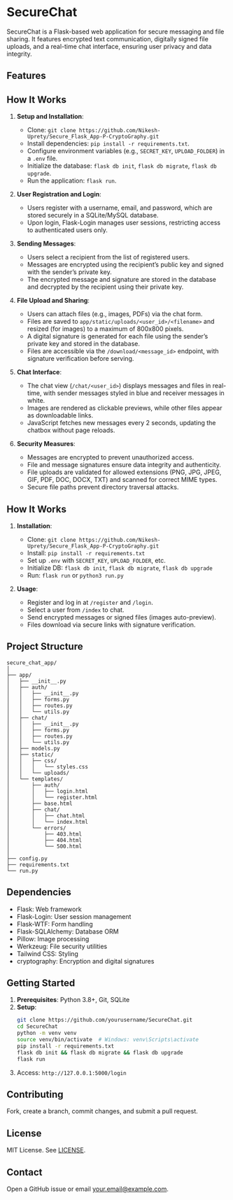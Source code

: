 # SecureChat

SecureChat is a Flask-based web application for secure messaging and file sharing. It features encrypted text communication, digitally signed file uploads, and a real-time chat interface, ensuring user privacy and data integrity.

## Features

## How It Works

1. **Setup and Installation**:
   - Clone: `git clone https://github.com/Nikesh-Uprety/Secure_Flask_App-P-CryptoGraphy.git`
   - Install dependencies: `pip install -r requirements.txt`.
   - Configure environment variables (e.g., `SECRET_KEY`, `UPLOAD_FOLDER`) in a `.env` file.
   - Initialize the database: `flask db init`, `flask db migrate`, `flask db upgrade`.
   - Run the application: `flask run`.

2. **User Registration and Login**:
   - Users register with a username, email, and password, which are stored securely in a SQLite/MySQL database.
   - Upon login, Flask-Login manages user sessions, restricting access to authenticated users only.

3. **Sending Messages**:
   - Users select a recipient from the list of registered users.
   - Messages are encrypted using the recipient’s public key and signed with the sender’s private key.
   - The encrypted message and signature are stored in the database and decrypted by the recipient using their private key.

4. **File Upload and Sharing**:
   - Users can attach files (e.g., images, PDFs) via the chat form.
   - Files are saved to `app/static/uploads/<user_id>/<filename>` and resized (for images) to a maximum of 800x800 pixels.
   - A digital signature is generated for each file using the sender’s private key and stored in the database.
   - Files are accessible via the `/download/<message_id>` endpoint, with signature verification before serving.

5. **Chat Interface**:
   - The chat view (`/chat/<user_id>`) displays messages and files in real-time, with sender messages styled in blue and receiver messages in white.
   - Images are rendered as clickable previews, while other files appear as downloadable links.
   - JavaScript fetches new messages every 2 seconds, updating the chatbox without page reloads.

6. **Security Measures**:
   - Messages are encrypted to prevent unauthorized access.
   - File and message signatures ensure data integrity and authenticity.
   - File uploads are validated for allowed extensions (PNG, JPG, JPEG, GIF, PDF, DOC, DOCX, TXT) and scanned for correct MIME types.
   - Secure file paths prevent directory traversal attacks.

## How It Works

1. **Installation**:
   - Clone: `git clone https://github.com/Nikesh-Uprety/Secure_Flask_App-P-CryptoGraphy.git`
   - Install: `pip install -r requirements.txt`
   - Set up `.env` with `SECRET_KEY`, `UPLOAD_FOLDER`, etc.
   - Initialize DB: `flask db init`, `flask db migrate`, `flask db upgrade`
   - Run: `flask run` or `python3 run.py`

2. **Usage**:
   - Register and log in at `/register` and `/login`.
   - Select a user from `/index` to chat.
   - Send encrypted messages or signed files (images auto-preview).
   - Files download via secure links with signature verification.

## Project Structure

```
secure_chat_app/
│
├── app/
│   ├── __init__.py
│   ├── auth/
│   │   ├── __init__.py
│   │   ├── forms.py
│   │   ├── routes.py
│   │   └── utils.py
│   ├── chat/
│   │   ├── __init__.py
│   │   ├── forms.py
│   │   ├── routes.py
│   │   └── utils.py
│   ├── models.py
│   ├── static/
│   │   ├── css/
│   │   │   └── styles.css
│   │   └── uploads/
│   └── templates/
│       ├── auth/
│       │   ├── login.html
│       │   └── register.html
│       ├── base.html
│       ├── chat/
│       │   ├── chat.html
│       │   └── index.html
│       └── errors/
│           ├── 403.html
│           ├── 404.html
│           └── 500.html
│
├── config.py
├── requirements.txt
└── run.py
```

## Dependencies

- Flask: Web framework
- Flask-Login: User session management
- Flask-WTF: Form handling
- Flask-SQLAlchemy: Database ORM
- Pillow: Image processing
- Werkzeug: File security utilities
- Tailwind CSS: Styling
- cryptography: Encryption and digital signatures
## Getting Started

1. **Prerequisites**: Python 3.8+, Git, SQLite
2. **Setup**:
   ```bash
   git clone https://github.com/yourusername/SecureChat.git
   cd SecureChat
   python -m venv venv
   source venv/bin/activate  # Windows: venv\Scripts\activate
   pip install -r requirements.txt
   flask db init && flask db migrate && flask db upgrade
   flask run
   ```
3. Access: `http://127.0.0.1:5000/login`

## Contributing

Fork, create a branch, commit changes, and submit a pull request.

## License

MIT License. See [LICENSE](LICENSE).

## Contact

Open a GitHub issue or email [your.email@example.com](upretynikesh021@gmail.com).